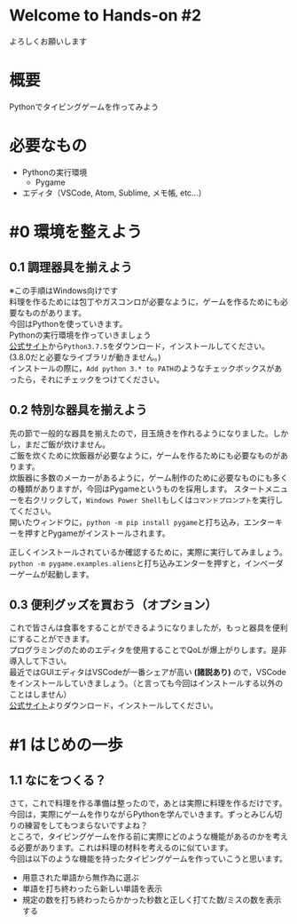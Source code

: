 # Welcome to Hands-on #2
よろしくお願いします  

# 概要
Pythonでタイピングゲームを作ってみよう

# 必要なもの
- Pythonの実行環境
  - Pygame
- エディタ（VSCode, Atom, Sublime, メモ帳, etc...）

# #0 環境を整えよう
## 0.1 調理器具を揃えよう
※この手順はWindows向けです  
料理を作るためには包丁やガスコンロが必要なように，ゲームを作るためにも必要なものがあります。  
今回はPythonを使っていきます。  
Pythonの実行環境を作っていきましょう  
[公式サイト](https://www.python.org/downloads/)から`Python3.7.5`をダウンロード，インストールしてください。(3.8.0だと必要なライブラリが動きません。)  
インストールの際に，`Add python 3.* to PATH`のようなチェックボックスがあったら，それにチェックをつけてください。  

## 0.2 特別な器具を揃えよう
先の節で一般的な器具を揃えたので，目玉焼きを作れるようになりました。しかし，まだご飯が炊けません。  
ご飯を炊くために炊飯器が必要なように，ゲームを作るためにも必要なものがあります。  
炊飯器に多数のメーカーがあるように，ゲーム制作のために必要なものにも多くの種類がありますが，今回はPygameというものを採用します。
スタートメニューを右クリックして，`Windows Power Shell`もしくは`コマンドプロンプト`を実行してください。  
開いたウィンドウに，`python -m pip install pygame`と打ち込み，エンターキーを押すとPygameがインストールされます。  
  
正しくインストールされているか確認するために，実際に実行してみましょう。  
`python -m pygame.examples.aliens`と打ち込みエンターを押すと，インベーダーゲームが起動します。  

## 0.3 便利グッズを買おう（オプション）
これで皆さんは食事をすることができるようになりましたが，もっと器具を便利にすることができます。  
プログラミングのためのエディタを使用することでQoLが爆上がりします。是非導入して下さい。  
最近ではGUIエディタはVSCodeが一番シェアが高い **(諸説あり)** ので，VSCodeをインストールしていきましょう。（と言っても今回はインストールする以外のことはしません）  
[公式サイト](https://code.visualstudio.com/)よりダウンロード，インストールしてください。  

# #1 はじめの一歩
## 1.1 なにをつくる？
さて，これで料理を作る準備は整ったので，あとは実際に料理を作るだけです。  
今回は，実際にゲームを作りながらPythonを学んでいきます。ずっとみじん切りの練習をしてもつまらないですよね？  
ところで，タイピングゲームを作る前に実際にどのような機能があるのかを考える必要があります。これは料理の材料を考えるのに似ています。  
今回は以下のような機能を持ったタイピングゲームを作っていこうと思います。
- 用意された単語から無作為に選ぶ
- 単語を打ち終わったら新しい単語を表示
- 規定の数を打ち終わったらかかった秒数と正しく打てた数/ミスの数を表示する
